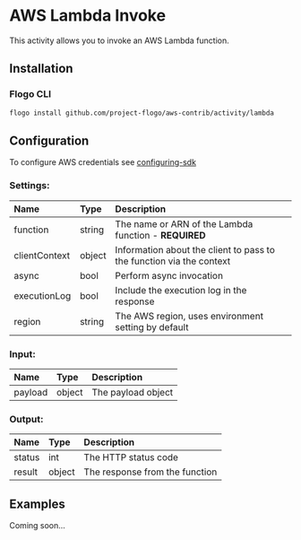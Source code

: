<!--
title: AWS Lambda Invoke
weight: 4605
-->
# AWS Lambda Invoke
This activity allows you to invoke an AWS Lambda function.

## Installation
### Flogo CLI
```bash
flogo install github.com/project-flogo/aws-contrib/activity/lambda
```
## Configuration
To configure AWS credentials see [configuring-sdk](https://docs.aws.amazon.com/sdk-for-go/v1/developer-guide/configuring-sdk.html)

### Settings:
| Name          | Type   | Description
|:---           | :---   | :---     
| function      | string | The name or ARN of the Lambda function - **REQUIRED**
| clientContext | object | Information about the client to pass to the function via the context
| async         | bool   | Perform async invocation
| executionLog  | bool   | Include the execution log in the response
| region        | string | The AWS region, uses environment setting by default

### Input:
| Name     | Type   | Description
|:---      | :---   | :---     
| payload  | object | The payload object

### Output:
| Name   | Type   | Description
|:---    | :---   | :---     
| status | int    | The HTTP status code
| result | object | The response from the function


## Examples
Coming soon...
